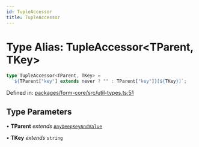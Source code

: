 ```yaml
---
id: TupleAccessor
title: TupleAccessor
---
```


<!-- DO NOT EDIT: this page is autogenerated from the type comments -->

# Type Alias: TupleAccessor\<TParent, TKey\>

```ts
type TupleAccessor<TParent, TKey> =
  `${TParent["key"] extends never ? "" : TParent["key"]}[${TKey}]`;
```

Defined in: [packages/form-core/src/util-types.ts:51](https://github.com/TanStack/form/blob/main/packages/form-core/src/util-types.ts#L51)

## Type Parameters

• **TParent** _extends_ [`AnyDeepKeyAndValue`](../../interfaces/anydeepkeyandvalue.md)

• **TKey** _extends_ `string`
